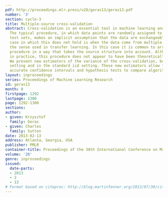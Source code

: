 ```yaml
---
pdf: http://proceedings.mlr.press/v28/geras13/geras13.pdf
number: '3'
section: cycle-3
title: Multiple-source cross-validation
abstract: Cross-validation is an essential tool in machine learning and statistics.
  The typical procedure, in which data points are randomly assigned to one of the
  test sets, makes an implicit assumption that the data are exchangeable. A common
  case in which this does not hold is when the data come from multiple sources, in
  the sense used in transfer learning. In this case it is common to arrange the cross-validation
  procedure in a way that takes the source structure into account. Although common
  in practice, this procedure does not appear to have been theoretically analysed.
  We present new estimators of the variance of the cross-validation, both in the multiple-source
  setting and in the standard iid setting. These new estimators allow for much more
  accurate confidence intervals and hypothesis tests to compare algorithms.
layout: inproceedings
series: Proceedings of Machine Learning Research
id: geras13
month: 0
firstpage: 1292
lastpage: 1300
page: 1292-1300
sections: 
author:
- given: Krzysztof
  family: Geras
- given: Charles
  family: Sutton
date: 2013-02-13
address: Atlanta, Georgia, USA
publisher: PMLR
container-title: Proceedings of the 30th International Conference on Machine Learning
volume: '28'
genre: inproceedings
issued:
  date-parts:
  - 2013
  - 2
  - 13
# Format based on citeproc: http://blog.martinfenner.org/2013/07/30/citeproc-yaml-for-bibliographies/
---
```

